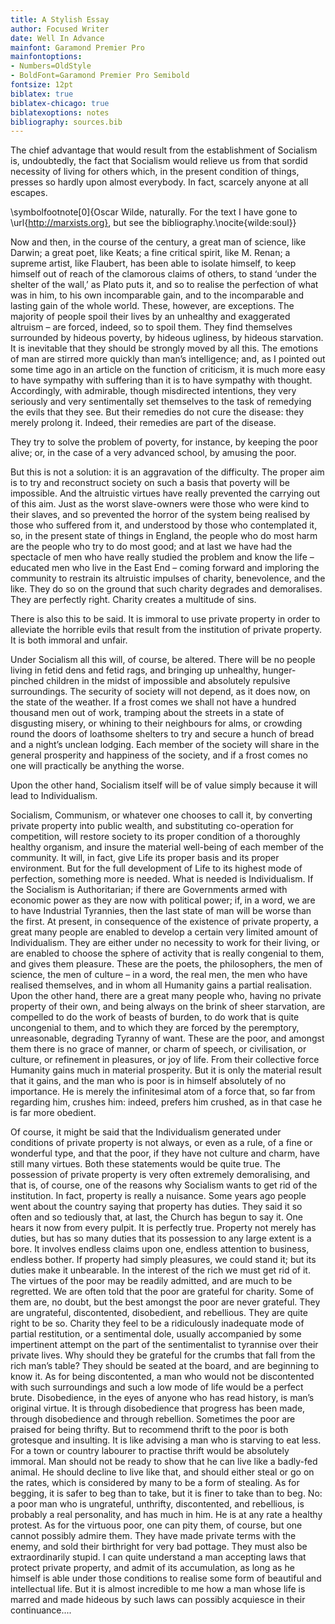 ```yaml
---
title: A Stylish Essay
author: Focused Writer
date: Well In Advance
mainfont: Garamond Premier Pro
mainfontoptions:
- Numbers=OldStyle
- BoldFont=Garamond Premier Pro Semibold
fontsize: 12pt
biblatex: true
biblatex-chicago: true
biblatexoptions: notes
bibliography: sources.bib
---
```


The chief advantage that would result from the establishment of Socialism is, undoubtedly, the fact that Socialism would relieve us from that sordid necessity of living for others which, in the present condition of things, presses so hardly upon almost everybody. In fact, scarcely anyone at all escapes.

\symbolfootnote[0]{Oscar Wilde, naturally. For the text I have gone to \url{http://marxists.org}, but see the bibliography.\nocite{wilde:soul}}

Now and then, in the course of the century, a great man of science, like Darwin; a great poet, like Keats; a fine critical spirit, like M. Renan; a supreme artist, like Flaubert, has been able to isolate himself, to keep himself out of reach of the clamorous claims of others, to stand ‘under the shelter of the wall,’ as Plato puts it, and so to realise the perfection of what was in him, to his own incomparable gain, and to the incomparable and lasting gain of the whole world. These, however, are exceptions. The majority of people spoil their lives by an unhealthy and exaggerated altruism – are forced, indeed, so to spoil them. They find themselves surrounded by hideous poverty, by hideous ugliness, by hideous starvation. It is inevitable that they should be strongly moved by all this. The emotions of man are stirred more quickly than man’s intelligence; and, as I pointed out some time ago in an article on the function of criticism, it is much more easy to have sympathy with suffering than it is to have sympathy with thought. Accordingly, with admirable, though misdirected intentions, they very seriously and very sentimentally set themselves to the task of remedying the evils that they see. But their remedies do not cure the disease: they merely prolong it. Indeed, their remedies are part of the disease.

They try to solve the problem of poverty, for instance, by keeping the poor alive; or, in the case of a very advanced school, by amusing the poor.

But this is not a solution: it is an aggravation of the difficulty. The proper aim is to try and reconstruct society on such a basis that poverty will be impossible. And the altruistic virtues have really prevented the carrying out of this aim. Just as the worst slave-owners were those who were kind to their slaves, and so prevented the horror of the system being realised by those who suffered from it, and understood by those who contemplated it, so, in the present state of things in England, the people who do most harm are the people who try to do most good; and at last we have had the spectacle of men who have really studied the problem and know the life – educated men who live in the East End – coming forward and imploring the community to restrain its altruistic impulses of charity, benevolence, and the like. They do so on the ground that such charity degrades and demoralises. They are perfectly right. Charity creates a multitude of sins.

There is also this to be said. It is immoral to use private property in order to alleviate the horrible evils that result from the institution of private property. It is both immoral and unfair.

Under Socialism all this will, of course, be altered. There will be no people living in fetid dens and fetid rags, and bringing up unhealthy, hunger-pinched children in the midst of impossible and absolutely repulsive surroundings. The security of society will not depend, as it does now, on the state of the weather. If a frost comes we shall not have a hundred thousand men out of work, tramping about the streets in a state of disgusting misery, or whining to their neighbours for alms, or crowding round the doors of loathsome shelters to try and secure a hunch of bread and a night’s unclean lodging. Each member of the society will share in the general prosperity and happiness of the society, and if a frost comes no one will practically be anything the worse.

Upon the other hand, Socialism itself will be of value simply because it will lead to Individualism.

Socialism, Communism, or whatever one chooses to call it, by converting private property into public wealth, and substituting co-operation for competition, will restore society to its proper condition of a thoroughly healthy organism, and insure the material well-being of each member of the community. It will, in fact, give Life its proper basis and its proper environment. But for the full development of Life to its highest mode of perfection, something more is needed. What is needed is Individualism. If the Socialism is Authoritarian; if there are Governments armed with economic power as they are now with political power; if, in a word, we are to have Industrial Tyrannies, then the last state of man will be worse than the first. At present, in consequence of the existence of private property, a great many people are enabled to develop a certain very limited amount of Individualism. They are either under no necessity to work for their living, or are enabled to choose the sphere of activity that is really congenial to them, and gives them pleasure. These are the poets, the philosophers, the men of science, the men of culture – in a word, the real men, the men who have realised themselves, and in whom all Humanity gains a partial realisation. Upon the other hand, there are a great many people who, having no private property of their own, and being always on the brink of sheer starvation, are compelled to do the work of beasts of burden, to do work that is quite uncongenial to them, and to which they are forced by the peremptory, unreasonable, degrading Tyranny of want. These are the poor, and amongst them there is no grace of manner, or charm of speech, or civilisation, or culture, or refinement in pleasures, or joy of life. From their collective force Humanity gains much in material prosperity. But it is only the material result that it gains, and the man who is poor is in himself absolutely of no importance. He is merely the infinitesimal atom of a force that, so far from regarding him, crushes him: indeed, prefers him crushed, as in that case he is far more obedient.

Of course, it might be said that the Individualism generated under conditions of private property is not always, or even as a rule, of a fine or wonderful type, and that the poor, if they have not culture and charm, have still many virtues. Both these statements would be quite true. The possession of private property is very often extremely demoralising, and that is, of course, one of the reasons why Socialism wants to get rid of the institution. In fact, property is really a nuisance. Some years ago people went about the country saying that property has duties. They said it so often and so tediously that, at last, the Church has begun to say it. One hears it now from every pulpit. It is perfectly true. Property not merely has duties, but has so many duties that its possession to any large extent is a bore. It involves endless claims upon one, endless attention to business, endless bother. If property had simply pleasures, we could stand it; but its duties make it unbearable. In the interest of the rich we must get rid of it. The virtues of the poor may be readily admitted, and are much to be regretted. We are often told that the poor are grateful for charity. Some of them are, no doubt, but the best amongst the poor are never grateful. They are ungrateful, discontented, disobedient, and rebellious. They are quite right to be so. Charity they feel to be a ridiculously inadequate mode of partial restitution, or a sentimental dole, usually accompanied by some impertinent attempt on the part of the sentimentalist to tyrannise over their private lives. Why should they be grateful for the crumbs that fall from the rich man’s table? They should be seated at the board, and are beginning to know it. As for being discontented, a man who would not be discontented with such surroundings and such a low mode of life would be a perfect brute. Disobedience, in the eyes of anyone who has read history, is man’s original virtue. It is through disobedience that progress has been made, through disobedience and through rebellion. Sometimes the poor are praised for being thrifty. But to recommend thrift to the poor is both grotesque and insulting. It is like advising a man who is starving to eat less. For a town or country labourer to practise thrift would be absolutely immoral. Man should not be ready to show that he can live like a badly-fed animal. He should decline to live like that, and should either steal or go on the rates, which is considered by many to be a form of stealing. As for begging, it is safer to beg than to take, but it is finer to take than to beg. No: a poor man who is ungrateful, unthrifty, discontented, and rebellious, is probably a real personality, and has much in him. He is at any rate a healthy protest. As for the virtuous poor, one can pity them, of course, but one cannot possibly admire them. They have made private terms with the enemy, and sold their birthright for very bad pottage. They must also be extraordinarily stupid. I can quite understand a man accepting laws that protect private property, and admit of its accumulation, as long as he himself is able under those conditions to realise some form of beautiful and intellectual life. But it is almost incredible to me how a man whose life is marred and made hideous by such laws can possibly acquiesce in their continuance....
